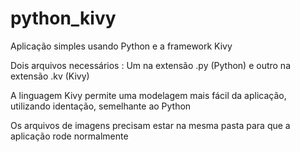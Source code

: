 # python_kivy
Aplicação simples usando Python e a framework Kivy

Dois arquivos necessários : Um na extensão .py (Python) e outro na extensão .kv (Kivy)

A linguagem Kivy permite uma modelagem mais fácil da aplicação, utilizando identação, semelhante ao Python

Os arquivos de imagens precisam estar na mesma pasta para que a aplicação rode normalmente
